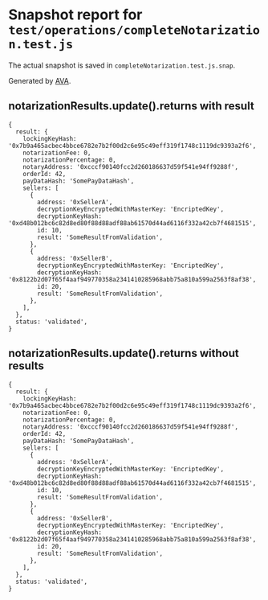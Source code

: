 # Snapshot report for `test/operations/completeNotarization.test.js`

The actual snapshot is saved in `completeNotarization.test.js.snap`.

Generated by [AVA](https://ava.li).

## notarizationResults.update().returns with result

    {
      result: {
        lockingKeyHash: '0x7b9a465acbec4bbce6782e7b2f00d2c6e95c49eff319f1748c1119dc9393a2f6',
        notarizationFee: 0,
        notarizationPercentage: 0,
        notaryAddress: '0xcccf90140fcc2d260186637d59f541e94ff9288f',
        orderId: 42,
        payDataHash: 'SomePayDataHash',
        sellers: [
          {
            address: '0xSellerA',
            decryptionKeyEncryptedWithMasterKey: 'EncriptedKey',
            decryptionKeyHash: '0xd48b012bc6c82d8ed80f88d88adf88ab61570d44ad6116f332a42cb7f4681515',
            id: 10,
            result: 'SomeResultFromValidation',
          },
          {
            address: '0xSellerB',
            decryptionKeyEncryptedWithMasterKey: 'EncriptedKey',
            decryptionKeyHash: '0x8122b2d07f65f4aaf949770358a2341410285968abb75a810a599a2563f8af38',
            id: 20,
            result: 'SomeResultFromValidation',
          },
        ],
      },
      status: 'validated',
    }

## notarizationResults.update().returns without results

    {
      result: {
        lockingKeyHash: '0x7b9a465acbec4bbce6782e7b2f00d2c6e95c49eff319f1748c1119dc9393a2f6',
        notarizationFee: 0,
        notarizationPercentage: 0,
        notaryAddress: '0xcccf90140fcc2d260186637d59f541e94ff9288f',
        orderId: 42,
        payDataHash: 'SomePayDataHash',
        sellers: [
          {
            address: '0xSellerA',
            decryptionKeyEncryptedWithMasterKey: 'EncriptedKey',
            decryptionKeyHash: '0xd48b012bc6c82d8ed80f88d88adf88ab61570d44ad6116f332a42cb7f4681515',
            id: 10,
            result: 'SomeResultFromValidation',
          },
          {
            address: '0xSellerB',
            decryptionKeyEncryptedWithMasterKey: 'EncriptedKey',
            decryptionKeyHash: '0x8122b2d07f65f4aaf949770358a2341410285968abb75a810a599a2563f8af38',
            id: 20,
            result: 'SomeResultFromValidation',
          },
        ],
      },
      status: 'validated',
    }
